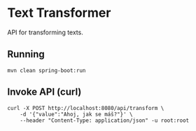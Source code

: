 # Text Transformer

API for transforming texts.

## Running

`mvn clean spring-boot:run`

## Invoke API (curl)

```
curl -X POST http://localhost:8080/api/transform \
    -d '{"value":"Ahoj, jak se máš?"}' \
    --header "Content-Type: application/json" -u root:root
```

